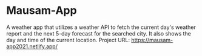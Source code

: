 # Mausam-App
A weather app that utilizes a weather API to fetch the current day's weather report and the next 5-day forecast for the searched city. It also shows the day and time of the current location.
Project URL: https://mausam-app2021.netlify.app/
